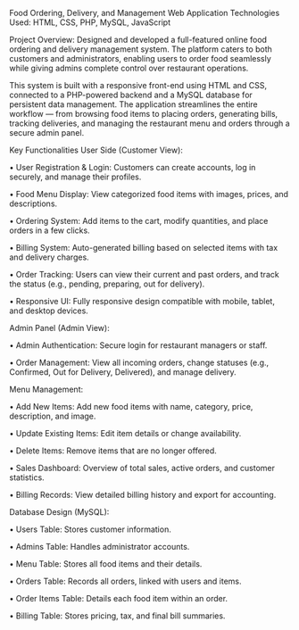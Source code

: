 Food Ordering, Delivery, and Management Web Application
Technologies Used: HTML, CSS, PHP, MySQL, JavaScript 

Project Overview: 
Designed and developed a full-featured online food ordering and delivery management system. The platform caters to both customers and administrators, enabling users to order food seamlessly while giving admins complete control over restaurant operations.

This system is built with a responsive front-end using HTML and CSS, connected to a PHP-powered backend and a MySQL database for persistent data management. The application streamlines the entire workflow — from browsing food items to placing orders, generating bills, tracking deliveries, and managing the restaurant menu and orders through a secure admin panel.

Key Functionalities
User Side (Customer View):

•	User Registration & Login: Customers can create accounts, log in securely, and manage their profiles.

•	Food Menu Display: View categorized food items with images, prices, and descriptions.

•	Ordering System: Add items to the cart, modify quantities, and place orders in a few clicks.

•	Billing System: Auto-generated billing based on selected items with tax and delivery charges.

•	Order Tracking: Users can view their current and past orders, and track the status (e.g., pending, preparing, out for delivery).

•	Responsive UI: Fully responsive design compatible with mobile, tablet, and desktop devices.

Admin Panel (Admin View):

•	Admin Authentication: Secure login for restaurant managers or staff.

•	Order Management: View all incoming orders, change statuses (e.g., Confirmed, Out for Delivery, Delivered), and manage delivery.

Menu Management:


•	Add New Items: Add new food items with name, category, price, description, and image.

•	Update Existing Items: Edit item details or change availability.

•	Delete Items: Remove items that are no longer offered.

•	Sales Dashboard: Overview of total sales, active orders, and customer statistics.

•	Billing Records: View detailed billing history and export for accounting.

Database Design (MySQL):

•	Users Table: Stores customer information.

•	Admins Table: Handles administrator accounts.

•	Menu Table: Stores all food items and their details.

•	Orders Table: Records all orders, linked with users and items.

•	Order Items Table: Details each food item within an order.

•	Billing Table: Stores pricing, tax, and final bill summaries.

